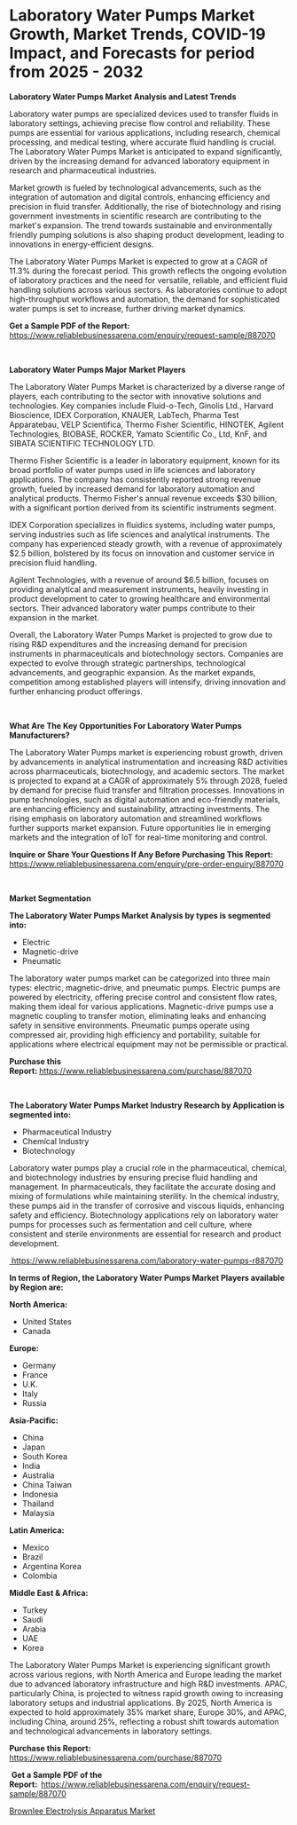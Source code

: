 <p><h1>Laboratory Water Pumps Market Growth, Market Trends, COVID-19 Impact, and Forecasts for period from 2025 - 2032</h1></p><p><strong>Laboratory Water Pumps Market Analysis and Latest Trends</strong></p>
<p><p>Laboratory water pumps are specialized devices used to transfer fluids in laboratory settings, achieving precise flow control and reliability. These pumps are essential for various applications, including research, chemical processing, and medical testing, where accurate fluid handling is crucial. The Laboratory Water Pumps Market is anticipated to expand significantly, driven by the increasing demand for advanced laboratory equipment in research and pharmaceutical industries.</p><p>Market growth is fueled by technological advancements, such as the integration of automation and digital controls, enhancing efficiency and precision in fluid transfer. Additionally, the rise of biotechnology and rising government investments in scientific research are contributing to the market's expansion. The trend towards sustainable and environmentally friendly pumping solutions is also shaping product development, leading to innovations in energy-efficient designs.</p><p>The Laboratory Water Pumps Market is expected to grow at a CAGR of 11.3% during the forecast period. This growth reflects the ongoing evolution of laboratory practices and the need for versatile, reliable, and efficient fluid handling solutions across various sectors. As laboratories continue to adopt high-throughput workflows and automation, the demand for sophisticated water pumps is set to increase, further driving market dynamics.</p></p>
<p><strong>Get a Sample PDF of the Report:&nbsp;</strong> <a href="https://www.reliablebusinessarena.com/enquiry/request-sample/887070?utm_campaign=2185&utm_medium=2&utm_source=Github&utm_content=ia&utm_term=09042025&utm_id=laboratory-water-pumps">https://www.reliablebusinessarena.com/enquiry/request-sample/887070</a></p>
<p>&nbsp;</p>
<p><strong>Laboratory Water Pumps Major Market Players</strong></p>
<p><p>The Laboratory Water Pumps Market is characterized by a diverse range of players, each contributing to the sector with innovative solutions and technologies. Key companies include Fluid-o-Tech, Ginolis Ltd., Harvard Bioscience, IDEX Corporation, KNAUER, LabTech, Pharma Test Apparatebau, VELP Scientifica, Thermo Fisher Scientific, HINOTEK, Agilent Technologies, BIOBASE, ROCKER, Yamato Scientific Co., Ltd, KnF, and SIBATA SCIENTIFIC TECHNOLOGY LTD.</p><p>Thermo Fisher Scientific is a leader in laboratory equipment, known for its broad portfolio of water pumps used in life sciences and laboratory applications. The company has consistently reported strong revenue growth, fueled by increased demand for laboratory automation and analytical products. Thermo Fisher's annual revenue exceeds $30 billion, with a significant portion derived from its scientific instruments segment.</p><p>IDEX Corporation specializes in fluidics systems, including water pumps, serving industries such as life sciences and analytical instruments. The company has experienced steady growth, with a revenue of approximately $2.5 billion, bolstered by its focus on innovation and customer service in precision fluid handling.</p><p>Agilent Technologies, with a revenue of around $6.5 billion, focuses on providing analytical and measurement instruments, heavily investing in product development to cater to growing healthcare and environmental sectors. Their advanced laboratory water pumps contribute to their expansion in the market.</p><p>Overall, the Laboratory Water Pumps Market is projected to grow due to rising R&D expenditures and the increasing demand for precision instruments in pharmaceuticals and biotechnology sectors. Companies are expected to evolve through strategic partnerships, technological advancements, and geographic expansion. As the market expands, competition among established players will intensify, driving innovation and further enhancing product offerings.</p></p>
<p>&nbsp;</p>
<p><strong>What Are The Key Opportunities For Laboratory Water Pumps Manufacturers?</strong></p>
<p><p>The Laboratory Water Pumps market is experiencing robust growth, driven by advancements in analytical instrumentation and increasing R&D activities across pharmaceuticals, biotechnology, and academic sectors. The market is projected to expand at a CAGR of approximately 5% through 2028, fueled by demand for precise fluid transfer and filtration processes. Innovations in pump technologies, such as digital automation and eco-friendly materials, are enhancing efficiency and sustainability, attracting investments. The rising emphasis on laboratory automation and streamlined workflows further supports market expansion. Future opportunities lie in emerging markets and the integration of IoT for real-time monitoring and control.</p></p>
<p><strong>Inquire or Share Your Questions If Any Before Purchasing This Report:</strong> <a href="https://www.reliablebusinessarena.com/enquiry/pre-order-enquiry/887070?utm_campaign=2185&utm_medium=2&utm_source=Github&utm_content=ia&utm_term=09042025&utm_id=laboratory-water-pumps">https://www.reliablebusinessarena.com/enquiry/pre-order-enquiry/887070</a></p>
<p>&nbsp;</p>
<p><strong>Market Segmentation</strong></p>
<p><strong>The Laboratory Water Pumps Market Analysis by types is segmented into:</strong></p>
<p><ul><li>Electric</li><li>Magnetic-drive</li><li>Pneumatic</li></ul></p>
<p><p>The laboratory water pumps market can be categorized into three main types: electric, magnetic-drive, and pneumatic pumps. Electric pumps are powered by electricity, offering precise control and consistent flow rates, making them ideal for various applications. Magnetic-drive pumps use a magnetic coupling to transfer motion, eliminating leaks and enhancing safety in sensitive environments. Pneumatic pumps operate using compressed air, providing high efficiency and portability, suitable for applications where electrical equipment may not be permissible or practical.</p></p>
<p><strong>Purchase this Report:&nbsp;</strong><a href="https://www.reliablebusinessarena.com/purchase/887070?utm_campaign=2185&utm_medium=2&utm_source=Github&utm_content=ia&utm_term=09042025&utm_id=laboratory-water-pumps">https://www.reliablebusinessarena.com/purchase/887070</a></p>
<p>&nbsp;</p>
<p><strong>The Laboratory Water Pumps Market Industry Research by Application is segmented into:</strong></p>
<p><ul><li>Pharmaceutical Industry</li><li>Chemical Industry</li><li>Biotechnology</li></ul></p>
<p><p>Laboratory water pumps play a crucial role in the pharmaceutical, chemical, and biotechnology industries by ensuring precise fluid handling and management. In pharmaceuticals, they facilitate the accurate dosing and mixing of formulations while maintaining sterility. In the chemical industry, these pumps aid in the transfer of corrosive and viscous liquids, enhancing safety and efficiency. Biotechnology applications rely on laboratory water pumps for processes such as fermentation and cell culture, where consistent and sterile environments are essential for research and product development.</p></p>
<p><a href="https://www.reliablebusinessarena.com/laboratory-water-pumps-r887070?utm_campaign=2185&utm_medium=2&utm_source=Github&utm_content=ia&utm_term=09042025&utm_id=laboratory-water-pumps">&nbsp;https://www.reliablebusinessarena.com/laboratory-water-pumps-r887070</a></p>
<p><strong>In terms of Region, the Laboratory Water Pumps Market Players available by Region are:</strong></p>
<p>
    <p> <strong> North America: </strong>
        <ul>
            <li>United States</li>
            <li>Canada</li>
        </ul>
        </p> 
    <p> <strong> Europe: </strong>
        <ul>
            <li>Germany</li>
            <li>France</li>
            <li>U.K.</li>
            <li>Italy</li>
            <li>Russia</li>
        </ul>
        </p> 
    <p> <strong> Asia-Pacific: </strong>
        <ul>
            <li>China</li>
            <li>Japan</li>
            <li>South Korea</li>
            <li>India</li>
            <li>Australia</li>
            <li>China Taiwan</li>
            <li>Indonesia</li>
            <li>Thailand</li>
            <li>Malaysia</li>
        </ul>
        </p> 
    <p> <strong> Latin America: </strong>
        <ul>
            <li>Mexico</li>
            <li>Brazil</li>
            <li>Argentina Korea</li>
            <li>Colombia</li>
        </ul>
        </p> 
    <p> <strong> Middle East & Africa: </strong>
        <ul>
            <li>Turkey</li>
            <li>Saudi</li>
            <li>Arabia</li>
            <li>UAE</li>
            <li>Korea</li>
        </ul>
    </p>
    </p>
<p><p>The Laboratory Water Pumps Market is experiencing significant growth across various regions, with North America and Europe leading the market due to advanced laboratory infrastructure and high R&D investments. APAC, particularly China, is projected to witness rapid growth owing to increasing laboratory setups and industrial applications. By 2025, North America is expected to hold approximately 35% market share, Europe 30%, and APAC, including China, around 25%, reflecting a robust shift towards automation and technological advancements in laboratory settings.</p></p>
<p><strong>Purchase this Report: </strong><a href="https://www.reliablebusinessarena.com/purchase/887070?utm_campaign=2185&utm_medium=2&utm_source=Github&utm_content=ia&utm_term=09042025&utm_id=laboratory-water-pumps">https://www.reliablebusinessarena.com/purchase/887070</a></p>
<p>&nbsp;<strong>Get a Sample PDF of the Report:&nbsp;&nbsp;</strong><a href="https://www.reliablebusinessarena.com/enquiry/request-sample/887070?utm_campaign=2185&utm_medium=2&utm_source=Github&utm_content=ia&utm_term=09042025&utm_id=laboratory-water-pumps">https://www.reliablebusinessarena.com/enquiry/request-sample/887070</a></p>
<p><strong></strong></p>
<p><p><a href="https://github.com/vimar16th/Market-Research-Report-List-7/blob/main/brownlee-electrolysis-apparatus-market.md?utm_campaign=2185&utm_medium=2&utm_source=Github&utm_content=ia&utm_term=09042025&utm_id=laboratory-water-pumps">Brownlee Electrolysis Apparatus Market</a></p></p>